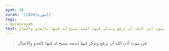 ```yaml
---
ayah: 36
surah: '[[024|سورة]]'
tags:
- quran/ayah
text: في بيوت أذن الله أن ترفع ويذكر فيها اسمه يسبح له فيها بالغدو والآصال
---
```

> في بيوت أذن الله أن ترفع ويذكر فيها اسمه يسبح له فيها بالغدو والآصال
